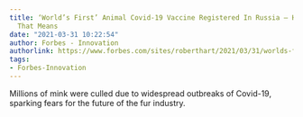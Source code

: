 ```yaml
---
title: ‘World’s First’ Animal Covid-19 Vaccine Registered In Russia – Here’s What
  That Means
date: "2021-03-31 10:22:54"
author: Forbes - Innovation
authorlink: https://www.forbes.com/sites/roberthart/2021/03/31/worlds-first-animal-covid-19-vaccine-registered-in-russia--heres-what-that-means/
tags:
- Forbes-Innovation
---
```

Millions of mink were culled due to widespread outbreaks of Covid-19, sparking fears for the future of the fur industry.